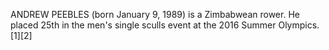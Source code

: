 ANDREW PEEBLES (born January 9, 1989) is a Zimbabwean rower. He placed 25th in the men's single sculls event at the 2016 Summer Olympics.[1][2]
